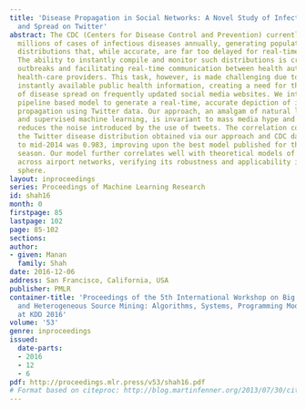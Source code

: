 ```yaml
---
title: 'Disease Propagation in Social Networks: A Novel Study of Infection Genesis
  and Spread on Twitter'
abstract: The CDC (Centers for Disease Control and Prevention) currently diagnoses
  millions of cases of infectious diseases annually, generating population disease
  distributions that, while accurate, are far too delayed for real-time monitoring.
  The ability to instantly compile and monitor such distributions is critical in identifying
  outbreaks and facilitating real-time communication between health authorities and
  health-care providers. This task, however, is made challenging due to the lack of
  instantly available public health information, creating a need for the analysis
  of disease spread on frequently updated social media websites. We introduce a novel
  pipeline based model to generate a real-time, accurate depiction of infectious disease
  propagation using Twitter data. Our approach, an amalgam of natural language processing
  and supervised machine learning, is invariant to mass media hype and significantly
  reduces the noise introduced by the use of tweets. The correlation coefficient between
  the Twitter disease distribution obtained via our approach and CDC data from mid-2013
  to mid-2014 was 0.983, improving upon the best model published for the 2012-13 flu
  season. Our model further correlates well with theoretical models of infection spread
  across airport networks, verifying its robustness and applicability in the public
  sphere.
layout: inproceedings
series: Proceedings of Machine Learning Research
id: shah16
month: 0
firstpage: 85
lastpage: 102
page: 85-102
sections: 
author:
- given: Manan
  family: Shah
date: 2016-12-06
address: San Francisco, California, USA
publisher: PMLR
container-title: 'Proceedings of the 5th International Workshop on Big Data, Streams
  and Heterogeneous Source Mining: Algorithms, Systems, Programming Models and Applications
  at KDD 2016'
volume: '53'
genre: inproceedings
issued:
  date-parts:
  - 2016
  - 12
  - 6
pdf: http://proceedings.mlr.press/v53/shah16.pdf
# Format based on citeproc: http://blog.martinfenner.org/2013/07/30/citeproc-yaml-for-bibliographies/
---
```

